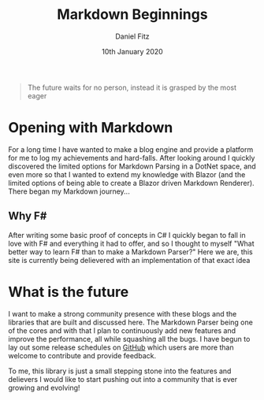 ﻿---
title: Markdown Beginnings
author: Daniel Fitz
date: 10th January 2020
---

> The future waits for no person, instead it is grasped by the most eager

# Opening with Markdown
For a long time I have wanted to make a blog engine and provide a platform for me to log my achievements and hard-falls. After looking around I quickly discovered the limited options for Markdown Parsing in a DotNet space, and even more so that I wanted to extend my knowledge with Blazor (and the limited options of being able to create a Blazor driven Markdown Renderer). There began my Markdown journey...

## Why F#
After writing some basic proof of concepts in C# I quickly began to fall in love with F# and everything it had to offer, and so I thought to myself "What better way to learn F# than to make a Markdown Parser?" Here we are, this site is currently being delievered with an implementation of that exact idea

# What is the future
I want to make a strong community presence with these blogs and the libraries that are built and discussed here. The Markdown Parser being one of the cores and with that I plan to continuously add new features and improve the performance, all while squashing all the bugs. I have begun to lay out some release schedules on [GitHub](https://github.com/sanchez/Sanchez.Markdown) which users are more than welcome to contribute and provide feedback.

To me, this library is just a small stepping stone into the features and delievers I would like to start pushing out into a community that is ever growing and evolving!